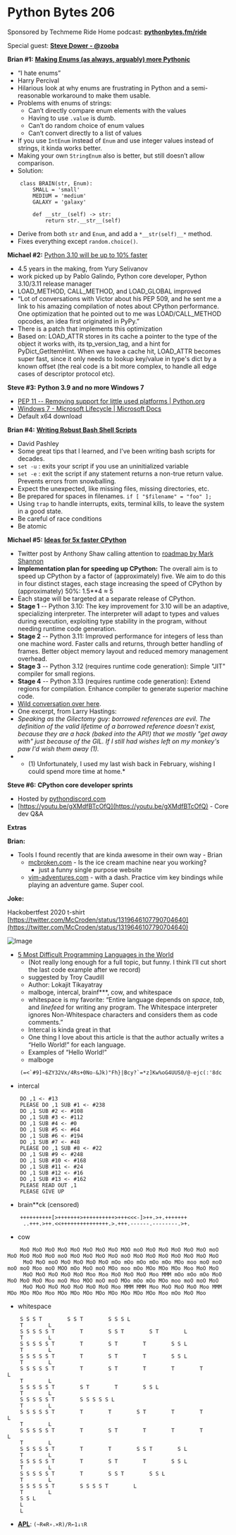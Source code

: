 # Python Bytes 206

Sponsored by Techmeme Ride Home podcast: [**pythonbytes.fm/ride**](http://pythonbytes.fm/ride)

Special guest: [**Steve Dower - @zooba**](https://twitter.com/zooba)

**Brian #1:** [**Making Enums (as always, arguably) more Pythonic**](https://www.cosmicpython.com/blog/2020-10-27-i-hate-enums.html)

- “I hate enums” 
- Harry Percival
- Hilarious look at why enums are frustrating in Python and a semi-reasonable workaround to make them usable.
- Problems with enums of strings:
	- Can’t directly compare enum elements with the values
	- Having to use `.value` is dumb.
	- Can’t do random choice of enum values
	- Can’t convert directly to a list of values
- If you use `IntEnum` instead of `Enum` and use integer values instead of strings, it kinda works better.
- Making your own `StringEnum` also is better, but still doesn’t allow comparison.
- Solution:

```
    class BRAIN(str, Enum):
        SMALL = 'small'
        MEDIUM = 'medium'
        GALAXY = 'galaxy'
    
        def __str__(self) -> str:
            return str.__str__(self)
```

- Derive from both `str` and `Enum`, and add a `*__str(self)__*` method.
- Fixes everything except `random.choice()`.

**Michael #2:** [Python 3.10 will be up to 10% faster](https://twitter.com/1st1/status/1318558048265404420)

- 4.5 years in the making, from Yury Selivanov
- work picked up by Pablo Galindo, Python core developer, Python 3.10/3.11 release manager
- LOAD_METHOD, CALL_METHOD, and LOAD_GLOBAL improved
- “Lot of conversations with Victor about his PEP 509, and he sent me a link to his amazing compilation of notes about CPython performance.  One optimization that he pointed out to me was LOAD/CALL_METHOD opcodes, an idea first originated in PyPy.”
- There is a patch that implements this optimization
- Based on: LOAD_ATTR stores in its cache a pointer to the type of the object it works with, its tp_version_tag, and a hint for PyDict_GetItemHint.  When we have a cache hit, LOAD_ATTR becomes super fast, since it only needs to lookup key/value in type's dict by a known offset (the real code is a bit more complex, to handle all edge cases of descriptor protocol etc).

 
**Steve #3:** **Python 3.9 and no more Windows 7**

- [PEP 11 -- Removing support for little used platforms | Python.org](https://www.python.org/dev/peps/pep-0011/)
- [Windows 7 - Microsoft Lifecycle | Microsoft Docs](https://docs.microsoft.com/en-us/lifecycle/products/windows-7)
- Default x64 download

**Brian #4:** [**Writing Robust Bash Shell Scripts**](https://www.davidpashley.com/articles/writing-robust-shell-scripts/)

- David Pashley
- Some great tips that I learned, and I’ve been writing bash scripts for decades.
- `set -u` : exits your script if you use an uninitialized variable
- `set -e` : exit the script if any statement returns a non-true return value. Prevents errors from snowballing.
- Expect the unexpected, like missing files, missing directories, etc.
- Be prepared for spaces in filenames. `if [ "$filename" = "foo" ];`
- Using `trap` to handle interrupts, exits, terminal kills, to leave the system in a good state.
- Be careful of race conditions
- Be atomic 

**Michael #5:** [**Ideas for 5x faster CPython**](https://twitter.com/anthonypjshaw/status/1318701123692236801)

- Twitter post by Anthony Shaw calling attention to [roadmap by Mark Shannon](https://github.com/markshannon/faster-cpython/blob/master/plan.md)
- **Implementation plan for speeding up CPython:** The overall aim is to speed up CPython by a factor of (approximately) five. We aim to do this in four distinct stages, each stage increasing the speed of CPython by (approximately) 50%: 1.5**4 ≈ 5
- Each stage will be targeted at a separate release of CPython. 
- **Stage 1** -- Python 3.10: The key improvement for 3.10 will be an adaptive, specializing interpreter. The interpreter will adapt to types and values during execution, exploiting type stability in the program, without needing runtime code generation.
- **Stage 2** -- Python 3.11: Improved performance for integers of less than one machine word. Faster calls and returns, through better handling of frames. Better object memory layout and reduced memory management overhead.
- **Stage 3** -- Python 3.12 (requires runtime code generation): Simple "JIT" compiler for small regions.
- **Stage 4** -- Python 3.13 (requires runtime code generation): Extend regions for compilation. Enhance compiler to generate superior machine code.
- [Wild conversation over here](https://www.mail-archive.com/python-dev@python.org/msg110071.html).
- One excerpt, from Larry Hastings:
- *Speaking as the Gilectomy guy: borrowed references are evil.  The definition of the valid lifetime of a borrowed reference doesn't exist, because they are a hack (baked into the API!) that we mostly "get away with" just because of the GIL.  If I still had wishes left on my monkey's paw I'd wish them away (1).*
- * (1) Unfortunately, I used my last wish back in February, wishing I could spend more time at home.*

**Steve #6:** **CPython core developer sprints**

- Hosted by [pythondiscord.com](https://pythondiscord.com)
- [https://youtu.be/gXMdfBTcOfQ](https://youtu.be/gXMdfBTcOfQ) - Core dev Q&A

**Extras**

**Brian:**

- Tools I found recently that are kinda awesome in their own way - Brian
	- [mcbroken.com](https://mcbroken.com/) - Is the ice cream machine near you working? 
	    - just a funny single purpose website
	- [vim-adventures.com](https://vim-adventures.com/) - with a dash. Practice vim key bindings while playing an adventure game. Super cool. 

**Joke:**

Hackobertfest 2020 t-shirt
[https://twitter.com/McCroden/status/1319646107790704640](https://twitter.com/McCroden/status/1319646107790704640) 

![Image](https://pbs.twimg.com/media/ElBTI-zW0AA4Dfy?format=jpg&name=medium)

- [5 Most Difficult Programming Languages in the World](https://levelup.gitconnected.com/5-most-difficult-programming-languages-in-the-world-549c3cf91b23)
	- (Not really long enough for a full topic, but funny. I think I’ll cut short the last code example after we record)
	- suggested by Troy Caudill
	- Author: Lokajit Tikayatray
	- malboge, intercal, brainf***, cow, and whitespace
	- whitespace is my favorite: “Entire language depends on *space*, *tab*, and *linefeed* for writing any program. The Whitespace interpreter ignores Non-Whitespace characters and considers them as code comments.”
	- Intercal is kinda great in that 
	- One thing I love about this article is that the author actually writes a “Hello World!” for each language.
	- Examples of “Hello World!”
    - malboge
```
    (=<`#9]~6ZY32Vx/4Rs+0No-&Jk)"Fh}|Bcy?`=*z]Kw%oG4UUS0/@-ejc(:'8dc
```
- intercal
```
    DO ,1 <- #13
    PLEASE DO ,1 SUB #1 <- #238
    DO ,1 SUB #2 <- #108
    DO ,1 SUB #3 <- #112
    DO ,1 SUB #4 <- #0
    DO ,1 SUB #5 <- #64
    DO ,1 SUB #6 <- #194
    DO ,1 SUB #7 <- #48
    PLEASE DO ,1 SUB #8 <- #22
    DO ,1 SUB #9 <- #248
    DO ,1 SUB #10 <- #168
    DO ,1 SUB #11 <- #24
    DO ,1 SUB #12 <- #16
    DO ,1 SUB #13 <- #162
    PLEASE READ OUT ,1
    PLEASE GIVE UP
```

- brain**ck (censored)

```
    ++++++++++[>+++++++>++++++++++>+++<<<-]>++.>+.+++++++
     ..+++.>++.<<+++++++++++++++.>.+++.------.--------.>+.
```

- cow
```
    MoO MoO MoO MoO MoO MoO MoO MoO MOO moO MoO MoO MoO MoO MoO moO MoO MoO MoO MoO moO MoO MoO MoO MoO moO MoO MoO MoO MoO MoO MoO MoO
     MoO MoO moO MoO MoO MoO MoO mOo mOo mOo mOo mOo MOo moo moO moO moO moO Moo moO MOO mOo MoO moO MOo moo mOo MOo MOo MOo Moo MoO MoO 
     MoO MoO MoO MoO MoO Moo Moo MoO MoO MoO Moo MMM mOo mOo mOo MoO MoO MoO MoO Moo moO Moo MOO moO moO MOo mOo mOo MOo moo moO moO MoO 
     MoO MoO MoO MoO MoO MoO MoO Moo MMM MMM Moo MoO MoO MoO Moo MMM MOo MOo MOo Moo MOo MOo MOo MOo MOo MOo MOo MOo Moo mOo MoO Moo
```

- whitespace
```
    S S S T        S S T        S S S L
    T        L
    S S S S S T        T        S S T        S T        L
    T        L
    S S S S S T        T        S T        T        S S L
    T        L
    S S S S S T        T        S T        T        S S L
    T        L
    S S S S S T        T        S T        T        T        T        L
    T        L
    S S S S S T        S T        T        S S L
    T        L
    S S S S S T        S S S S S L
    T        L
    S S S S S T        T        T        S T        T        T        L
    T        L
    S S S S S T        T        S T        T        T        T        L
    T        L
    S S S S S T        T        T        S S T        S L
    T        L
    S S S S S T        T        S T        T        S S L
    T        L
    S S S S S T        T        S S T        S S L
    T        L
    S S S S S T        S S S S T        L
    T        L
    S S L
    L
    L
```

- [**APL**](https://en.wikipedia.org/wiki/APL_(programming_language)): `(~R∊R∘.×R)/R←1↓ιR`


